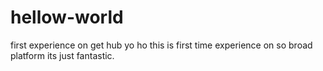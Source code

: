 # hellow-world
first experience on get hub
yo ho this is first time experience on so broad platform
its just fantastic.
